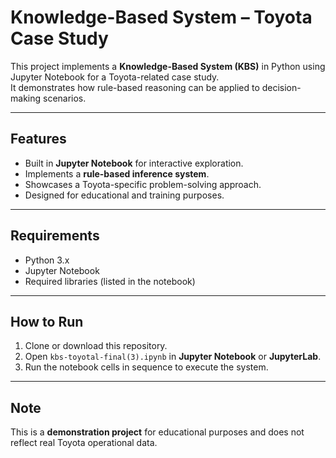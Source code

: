 # Knowledge-Based System – Toyota Case Study

This project implements a **Knowledge-Based System (KBS)** in Python using Jupyter Notebook for a Toyota-related case study.  
It demonstrates how rule-based reasoning can be applied to decision-making scenarios.

---

## Features
- Built in **Jupyter Notebook** for interactive exploration.
- Implements a **rule-based inference system**.
- Showcases a Toyota-specific problem-solving approach.
- Designed for educational and training purposes.

---

## Requirements
- Python 3.x
- Jupyter Notebook
- Required libraries (listed in the notebook)

---

## How to Run
1. Clone or download this repository.
2. Open `kbs-toyotal-final(3).ipynb` in **Jupyter Notebook** or **JupyterLab**.
3. Run the notebook cells in sequence to execute the system.

---

## Note
This is a **demonstration project** for educational purposes and does not reflect real Toyota operational data.
